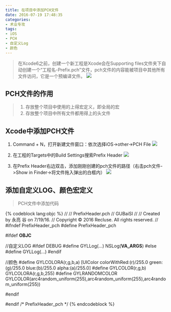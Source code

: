 ```yaml
---
title: 在项目中添加PCH文件
date: 2016-07-19 17:48:35
categories:
- 术业专攻
tags:
- iOS
- PCH
- 自定义Log
- 颜色
---
```

>在Xcode6之前，创建一个新工程是Xcode会在Supporting files文件夹下自动创建一个“工程名-Prefix.pch”文件，pch文件的内容能被项目中其他所有文件访问，它是一个预编译文件。
![](http://ww1.sinaimg.cn/large/b36cd9dbgw1f5zf70wfo8j20cu08emxf.jpg)

<!-- more -->

## PCH文件的作用
> 1. 存放整个项目中使用的上得宏定义，即全局的宏
> 2. 存放整个项目中所有文件都用得上的头文件

## Xcode中添加PCH文件
1. Command + N，打开新建文件窗口：依次选择iOS->other->PCH File
![](http://ww3.sinaimg.cn/large/b36cd9dbgw1f5zeydzugpj214k0ssdko.jpg)

2. 在工程的Targets中的Build Settings搜索Prefix Header
![](http://ww1.sinaimg.cn/large/b36cd9dbgw1f5zeyxm9i8j21cm0s2n4s.jpg)

3. 在Prefix Header右边双击，添加刚刚创建的pch文件的路径（右击pch文件->Show in Finder->将文件拖入弹出的白框内）
![](http://ww4.sinaimg.cn/large/b36cd9dbgw1f5zez4cw8rj21340fctc1.jpg)

## 添加自定义LOG、颜色宏定义
>PCH文件中添加代码

{% codeblock lang:objc %}
//
//  PrefixHeader.pch
//  GUBaiSI
//
//  Created by 永亮 谷 on 7/19/16.
//  Copyright © 2016 Recluse. All rights reserved.
//
#ifndef PrefixHeader_pch
#define PrefixHeader_pch

#ifdef __OBJC__

//自定义LOG
#ifdef DEBUG
#define GYLLog(...) NSLog(__VA_ARGS__)
#else
#define GYLLog(...)
#endif

//颜色
#define GYLCOLORA(r,g,b,a) [UIColor colorWithRed:(r)/255.0 green:(g)/255.0 blue:(b)/255.0 alpha:(a)/255.0]
#define GYLCOLOR(r,g,b) GYLCOLORA(r,g,b,255)
#define GYLRANDOMCOLOR GYLCOLOR(arc4random_uniform(255),arc4random_uniform(255),arc4random_uniform(255))

#endif

#endif /* PrefixHeader_pch */
{% endcodeblock %}